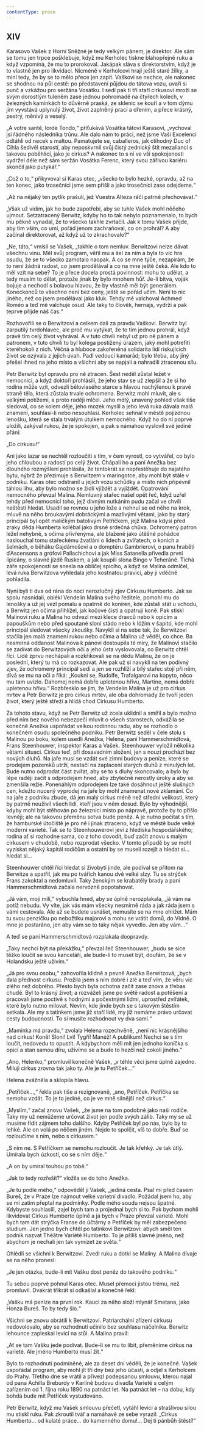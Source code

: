 ```yaml
---
contentType: prose
---
```


## XIV

Karasovo Vašek z Horní Sněžné je tedy velkým pánem, je direktor. Ale sám se tomu jen trpce pošklebuje, když mu Kerholec tiskne blahopřejně ruku a když vzpomíná, že mu to prorokoval. Jakápak sláva s direktorstvím, když je to vlastně jen pro likvidaci. Nicméně v Kerholcovi hrají ještě staré žilky, a míní tedy, že by se to mělo přece jen zapít. Vaškovi se nechce, ale nakonec se shodnou na půl cestě: po představení půjdou do tátova vozu, uvaří si punč a vzkážou pro seržána Vosátku. I sedí pak ti tři staří cirkusoví mroži se svým dorostlým tuleněm zase jednou pohromadě na čtyřech kolech, v železných kamínkách to důvěrně praská, ze sklenic se kouří a v tom dýmu jim vyvstává uplynulý život, život zaplněný prací a dřením, a přece krásný, pestrý, měnivý a veselý.

„A votre santé, lorde Tondo,“ přiťukává Vosátka tátovi Karasovi, „vychoval jsi řádného následníka trůnu. Ale dalo nám to práci, než jsme Vaši Excelenci odtáhli od necek s maltou. Pamatujete se, caballeros, jak ctihodný Duc of Cihla šedivěl starostí, aby neposkvrnil svůj čistý zednický štít mezaliancí s takovou poběhlicí, jako je cirkus? A nakonec to s ní ve vší spokojenosti vydržel déle než sám seržán Vosátka Ferenc, který svou zářivou kariéru skončil jako putykář.“

„Což o to,“ přikyvoval si Karas otec, „všecko to bylo hezké, opravdu, až na ten konec, jako trosečníci jsme sem přišli a jako trosečníci zase odejdeme.“

„Až na nějaký ten pytlík prašulí, jež Vuestra Alteza ráčí patrně přechovávat.“

„Však už vidím, jak ho bude zapotřebí, aby se tuhle Vašek mohl něčeho ujmout. Setzatracený Berwitz, kdyby ho to tak nebylo poznamenalo, to bych mu pěkně vynadal, že to všecko takhle zvrtačil. Jak k tomu Vašek přijde, aby tím vším, co umí, pořád jenom zachraňoval, co on prohrál? A aby začínal direktorovat, až když už to zkrachovalo?“

„Ne, táto,“ vmísil se Vašek, „takhle o tom nemluv. Berwitzovi nelze dávat všechnu vinu. Měl svůj program, věřil mu a šel za ním a byla to víc hra osudu, že se to všecko zamotalo naopak. A co se mne týče, nezapírám, že to není žádná radost, co jsem prodělával a co na mne ještě čeká. Ale kdo to měl vzít na sebe? To je přece docela prostá povinnost: mohu to udělat, a tedy musím to dělat, protože jinak by bylo mnohem hůř. Je-li bitva, voják bojuje a nechodí s bolavou hlavou, že by vlastně měl být generálem. Koneckonců to všechno není bez ceny, ještě se pořád učím. Není to nic jiného, než co jsem prodělával jako kluk. Tehdy mě valchoval Achmed Roméo a teď mě valchuje osud. Ale taky to člověk, hernajs, vydrží a pak teprve přijde náš čas.“

Rozhovořili se o Berwitzovi a celkem dali za pravdu Vaškovi. Berwitz byl zarputilý tvrdohlavec, ale proč mu vytýkat, že to tím jednou prohrál, když právě tím celý život vyhrával. A v tuto chvíli nebyl už pro ně pánem a patronem, v tuto chvíli to byl kolega postižený úrazem, jaký mohl potrefiti kteréhokoli z nich. Věčná a hluboce zakořeněná solidarita lidí riskujících život se ozývala z jejich úvah. Padl vedoucí kamarád; bylo třeba, aby jiný přešel ihned na jeho místo a všichni aby se napjali a nahradili ztracenou sílu.

Petr Berwitz byl opravdu pro ně ztracen. Šest neděl zůstal ležet v nemocnici, a když doktoři prohlásili, že jeho stav se už zlepšil a že si ho rodina může vzít, odvezli bělovlasého starce s hlavou nachýlenou k pravé straně těla, která zůstala trvale ochromena. Berwitz mohl mluvit, ale s velkými potížemi, a proto raději mlčel. Jeho mdlý, unavený pohled však tiše sledoval, co se kolem děje, jeho mozek myslil a jeho levá ruka dávala malá znamení, souhlasí-li nebo nesouhlasí. Kerholec sehnal v městě pojízdnou lenošku, která se stala trvalým útulkem nemocného. Když ho do ní poprvé uložili, zakýval rukou, že je spokojen, a pak s námahou vyslovil své jediné přání:

„Do cirkusu!“

Ani jako lazar se nechtěl rozloučiti s tím, v čem vyrostl, co vytvářel, co bylo jeho chloubou a radostí po celý život. Chápali ho a paní Anežka bez dlouhého rozmýšlení prohlásila, že tentokrát se nepřestěhuje do najatého bytu, nýbrž že přezimuje s Berwitzem v maringotce, aby mohl být stále v podniku. Karas otec odstranil u jejich vozu schůdky a místo nich připevnil táhlou líhu, aby bylo možno se židlí vjíždět a vyjíždět. Opatrování nemocného převzal Malina. Nemluvný stařec našel opět řeč, když uzřel tehdy před nemocnicí toho, jejž divným nutkáním pudu začal ve chvíli neštěstí hledat. Usadil se rovnou u jeho lože a nehnul se od něho na krok, mluvě na něho broukavými dobráckými a mazlivými větami, jako by starý principál byl opět maličkým batolivým Petříčkem, jejž Malina kdysi před zraky děda Humberta kolébal jako drsně srdečná chůva. Ochromený patron ležel nehybně, s očima přivřenýma, ale blaženě jako útěšné pohádce naslouchal tomu stařeckému žvatlání o lidech a zvířatech, o koních a šelmách, o běháku Gajdámošovi a o domptéru Gambrierovi, o panu hraběti ďAscensons a grófovi Pallachichovi a jak Miss Satanella přivedla první lipicány, o slavné jízdě Ruskem, a jak koupili slona Bingo v Teheráně. Tichá záře spokojenosti se snesla na obličej spícího, a když se Malina odmlčel, levá ruka Berwitzova vyhledala jeho kostnatou pravici, aby ji vděčně pohladila.

Nyní byli ti dva od rána do noci nerozlučný zjev Cirkusu Humberto. Jak se spolu nasnídali, oblékl Vendelín Malina svého ředitele, pomohl mu do lenošky a už jej vezl pomalu a opatrně do koníren, kde zůstali stát u vchodu, a Berwitz jen očima přihlížel, jak kočové čistí a opatrují koně. Pak stiskl Malinovi ruku a Malina ho odvezl mezi klece dravců nebo k opicím a papouškům nebo před spoutané sloní stádo nebo k lóžím v šapitó, kde mohl principál sledovat všecky zkoušky. Navykli si na sebe tak, že Berwitzovi stačila jen malá znamení rukou nebo očima a Malina už věděl, co chce. Ba nesmírná oddanost Malinova k pánovi dostoupila té míry, že Malinovi stačilo se zadívat do Berwitzových očí a jeho ústa vyslovovala, co Berwitz chtěl říci. Lidé zprvu nechápali a rozkřikovali se na dědu Malinu, že on je poslední, který tu má co rozkazovat. Ale pak už si navykli na ten podivný zjev, že ochromený principál sedí a jen se rozhlíží a bílý stařec stojí při něm, dívá se mu na oči a říká: „Koukni se, Rudolfe, Trafalgarovi na kopyto, něco mu tam uvízlo. Dahomej nemá dobře upletenou hřívu, Martine, nemá dobře upletenou hřívu.“ Rozbřesklo se jim, že Vendelín Malina je už pro cirkus mrtev a Petr Berwitz je pro cirkus mrtev, ale oba dohromady že tvoří jeden život, který ještě střeží a hlídá chod Cirkusu Humberto.

Za tohoto stavu, když se Petr Berwitz už zcela uklidnil a smířil a bylo možno před ním bez nového nebezpečí mluvit o všech starostech, odvážila se konečně Anežka uspořádat velkou rodinnou radu, aby se rozhodlo o konečném osudu společného podniku. Petr Berwitz seděl v čele stolu s Malinou po boku, kolem usedli Anežka, Helena, paní Hammerschmidtová, Frans Steenhouwer, inspektor Karas a Vašek. Steenhouwer vyložil několika větami situaci. Cirkus teď, při dosavadním složení, jen s nouzí prochází bez nových dluhů. Na jaře musí se vzdát své zimní budovy a peníze, které se prodejem pozemků utrží, nestačí na zaplacení starých dluhů z minulých let. Bude nutno odprodat část zvířat, aby se to s dluhy skoncovalo; a bylo by lépe raději začít s odprodejem hned, aby zbytečně nerostly úroky a aby se zmenšila režie. Ponenáhlým odprodejem lze také dosáhnout ještě slušných cen, kdežto nucený výprodej na jaře by mohl znamenat nové zklamání. Co na jaře z podniku zbude, dá jen malý cirkus méně než střední velikosti, který by patrně neuživil všech lidí, kteří jsou v něm dosud. Bylo by výhodnější, kdyby mohl být stěhován po železnici místo po nápravě, protože by to přišlo levněji; ale na takovou přeměnu sotva bude peněz. A je nutno počítat s tím, že hamburské útočiště je pro ně i jinak ztraceno, když ve městě bude velké moderní varieté. Tak se to Steenhouwerovi jeví z hlediska hospodářského; rodina ať si rozhodne sama, co z toho dovodit, buď začít znovu s malým cirkusem v chudobě, nebo rozprodat všecko. V tomto případě by se mohl vyzískat nějaký kapitál rodičům a ostatní by se museli rozejít a hledat si… hledat si…

Steenhouwer chtěl říci hledat si živobytí jinde, ale podíval se přitom na Berwitze a spatřil, jak mu po tvářích kanou dvě velké slzy. Tu se strýček Frans zakoktal a nedomluvil. Taky ženským se krabatěly brady a paní Hammerschmidtová začala nervózně popotahovat.

„Já vám, moji milí,“ vybuchla hned, aby se úplně nerozplakala, „já vám na potíž nebudu. Vy víte, jak vás mám všecky nesmírně ráda a jak ráda jsem s vámi cestovala. Ale až se budete usnášet, nemusíte se na mne ohlížet. Mám tu svou penzičku po nebožtíku majorovi a mohu se vrátit domů, do Vídně. O mne je postaráno, jen aby vám se to taky nějak vyvedlo. Jen aby vám…“

A teď se paní Hammerschmidtová rozplakala doopravdy.

„Taky nechci být na překážku,“ převzal řeč Steenhouwer, „budu se sice těžko loučit se svou kanceláří, ale bude-li to muset být, doufám, že se v Holandsku ještě uživím.“

„Já pro svou osobu,“ zahovořila klidně a pevně Anežka Berwitzová, „bych dala přednost cirkusu. Prožila jsem s ním dobré i zlé a teď vím, že věru víc zlého než dobrého. Přesto bych byla ochotna začít zase znova a třebas chudě. Byl to krásný život; a rozváželi jsme po světě radost a potěšení a pracovali jsme poctivě s hodnými a počestnými lidmi, uprostřed zvířátek, které bylo nutno milovat. Nevím, kde jinde bych se s takovým štěstím setkala. Ale my s tatínkem jsme již staří lidé, my již nemáme právo určovat cesty budoucnosti. To si musíte rozhodnout vy dva sami.“

„Maminka má pravdu,“ zvolala Helena rozechvěně, „není nic krásnějšího nad cirkus! Koně! Sloni! Lvi! Tygři! Manéž! A publikum! Nechci se s tím loučit, nedovedu to opustit. A kdybychom měli mít jen jednoho koníčka s opicí a stan samou díru, uživíme se a bude to hezčí než cokoli jiného.“

„Ano, Helenko,“ promluvil konečně Vašek, „v téhle věci jsme úplně zajedno. Miluji cirkus zrovna tak jako ty. Ale je tu Petříček…“

Helena zvážněla a sklopila hlavu.

„Petříček…,“ řekla pak tiše a rezignovaně, „ano, Petříček. Petříčka se nemohu vzdát. To je to jediné, co je ve mně silnější než cirkus.“

„Myslím,“ začal znovu Vašek, „že jsme na tom podobně jako naši rodiče. Taky my už nemůžeme určovat život jen podle svých zálib. Taky my se už musíme řídit zájmem toho dalšího. Kdyby Petříček byl po nás, bylo by to lehké. Ale on volá po něčem jiném. Nejde to spolčit, víš to dobře. Buď se rozloučíme s ním, nebo s cirkusem.“

„S ním ne. S Petříčkem se nemohu rozloučit. Je tak křehký. Je tak útlý. Umírala bych úzkostí, co se s ním děje.“

„A on by umíral touhou po tobě.“

„Jak to tedy rozřešit?“ vložila se do toho Anežka.

„Je tu podle mého,“ odpověděl jí Vašek, „jediná cesta. Psal mi před časem Bureš, že v Praze lze najmout velké varietní divadlo. Požádal jsem ho, aby se mi zatím přeptal na podmínky. Podle mého soudu nejsou špatné. Kdybyste souhlasili, zajel bych tam a projednal bych si to. Pak bychom mohli likvidovat Cirkus Humberto úplně a já bych v Praze převzal varieté. Mohl bych tam dát strýčka Franse do účtárny a Petříček by měl zabezpečeno studium. Jen jedno bych chtěl po tatínkovi Berwitzovi: abych směl ten podnik nazvat Théâtre Variété Humberto. To je příliš slavné jméno, než abychom je nechali jen tak vymizet ze světa.“

Ohlédli se všichni k Berwitzovi. Zvedl ruku a dotkl se Maliny. A Malina dívaje se na něho pronesl:

„Je jen otázka, bude-li mít Vašku dost peněz do takového podniku.“

Tu sebou poprvé pohnul Karas otec. Musel přemoci jistou trému, než promluvil. Dvakrát třikrát si odkašlal a konečně řekl:

„Vašku má peníze na první rok. Kauci za něho složí mlynář Smetana, jako Honza Bureš. To by tedy šlo.“

Všichni se znovu obrátili k Berwitzovi. Patriarchální zřízení cirkusu nedovolovalo, aby se rozhodnutí učinilo bez souhlasu náčelníka. Berwitz lehounce zapleskal levicí na stůl. A Malina pravil:

„Ať se tam Vašku jede podívat. Bude-li se mu to líbit, přeměníme cirkus na varieté. Ale jméno Humberto musí žít.“

Bylo to rozhodnutí podmíněné, ale za deset dní věděli, že je konečné. Vašek uspořádal program, aby mohl jít tři dny bez jeho účasti, a odjel s Kerholcem do Prahy. Třetího dne se vrátil a přivezl podepsanou smlouvu, kterou najal od pana Achilla Breburdy v Karlíně budovu divadla Varieté s celým zařízením od 1. října roku 1890 na patnáct let. Na patnáct let – na dobu, kdy bohdá bude mít Petříček vystudováno.

Petr Berwitz, když mu Vašek smlouvu přečetl, vytáhl levici a strašlivou silou mu stiskl ruku. Pak zkroutil tvář a namáhavě ze sebe vyrazil: „Cirkus Humberto… od kulaté práce… do kamenného domu!… Dej ti pánbůh štěstí!“
